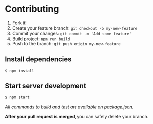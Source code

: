 # Contributing

1. Fork it!
2. Create your feature branch: `git checkout -b my-new-feature`
3. Commit your changes: `git commit -m 'Add some feature'`
4. Build project: `npm run build`
5. Push to the branch: `git push origin my-new-feature`

## Install dependencies

```bash
$ npm install
```

## Start server development

```bash
$ npm start
```

*All commands to build and test are available on [package.json](package.json).*

**After your pull request is merged**, you can safely delete your branch.
